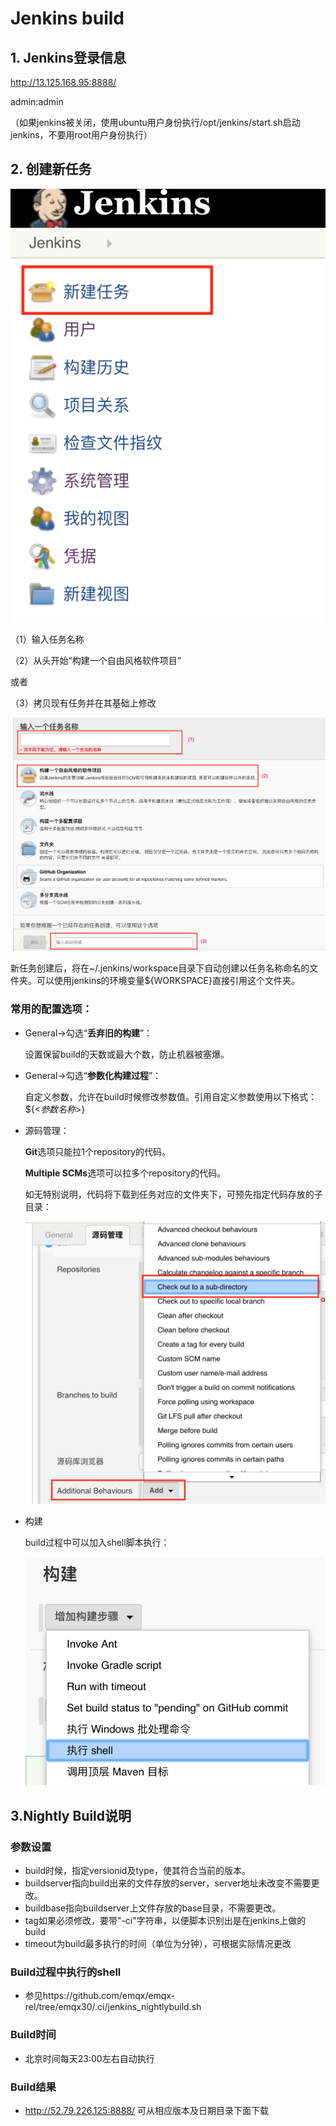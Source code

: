 # Jenkins build

## 1. Jenkins登录信息

http://13.125.168.95:8888/

admin:admin

（如果jenkins被关闭，使用ubuntu用户身份执行/opt/jenkins/start.sh启动jenkins，不要用root用户身份执行）



## 2. 创建新任务

![](img/jenkins-new-job.png)

（1）输入任务名称

（2）从头开始“构建一个自由风格软件项目”

或者

（3）拷贝现有任务并在其基础上修改

![](img/jenkins-new-job-options.png)

新任务创建后，将在~/.jenkins/workspace目录下自动创建以任务名称命名的文件夹。可以使用jenkins的环境变量${WORKSPACE}直接引用这个文件夹。

### 常用的配置选项：

- General->勾选“**丢弃旧的构建**”：

  设置保留build的天数或最大个数，防止机器被塞爆。

- General->勾选“**参数化构建过程**”：

  自定义参数，允许在build时候修改参数值。引用自定义参数使用以下格式：${<*参数名称*>}

- 源码管理：

  **Git**选项只能拉1个repository的代码。

  **Multiple SCMs**选项可以拉多个repository的代码。

  如无特别说明，代码将下载到任务对应的文件夹下，可预先指定代码存放的子目录：

  ![](img/jenkins-sourcecode-options.png)

- 构建

  build过程中可以加入shell脚本执行：

  ![](img/jenkins-build-options.png)



## 3.Nightly Build说明

### 参数设置

- build时候，指定versionid及type，使其符合当前的版本。
- buildserver指向build出来的文件存放的server，server地址未改变不需要更改。
- buildbase指向buildserver上文件存放的base目录，不需要更改。
- tag如果必须修改，要带"-ci"字符串，以便脚本识别出是在jenkins上做的build
- timeout为build最多执行的时间（单位为分钟），可根据实际情况更改

### Build过程中执行的shell

- 参见https://github.com/emqx/emqx-rel/tree/emqx30/.ci/jenkins_nightlybuild.sh

### Build时间

- 北京时间每天23:00左右自动执行

### Build结果

- http://52.79.226.125:8888/ 可从相应版本及日期目录下面下载